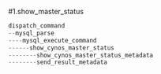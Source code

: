 #1.show_master_status

```cpp
dispatch_command
--mysql_parse
----mysql_execute_command
------show_cynos_master_status
--------show_cynos_master_status_metadata
--------send_result_metadata
```